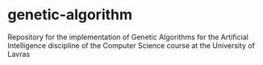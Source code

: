 # genetic-algorithm
Repository for the implementation of Genetic Algorithms for the Artificial Intelligence discipline of the Computer Science course at the University of Lavras
